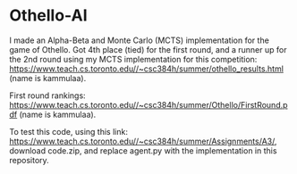 # Othello-AI
I made an Alpha-Beta and Monte Carlo (MCTS) implementation for the game of Othello. Got 4th place (tied) for the first round, and a runner up for the 2nd round using my MCTS implementation for this competition: https://www.teach.cs.toronto.edu//~csc384h/summer/othello_results.html (name is kammulaa). 

First round rankings: https://www.teach.cs.toronto.edu//~csc384h/summer/Othello/FirstRound.pdf (name is kammulaa).

To test this code, using this link: https://www.teach.cs.toronto.edu//~csc384h/summer/Assignments/A3/, download code.zip, and replace agent.py with the implementation in this repository. 
